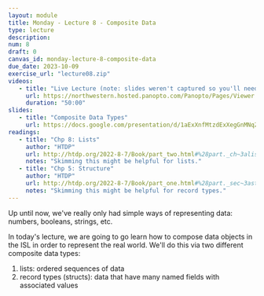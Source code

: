 ```yaml
---
layout: module
title: Monday - Lecture 8 - Composite Data
type: lecture
description:
num: 8
draft: 0
canvas_id: monday-lecture-8-composite-data
due_date: 2023-10-09
exercise_url: "lecture08.zip"
videos:
   - title: "Live Lecture (note: slides weren't captured so you'll need to use the Google Slides link to view separately)"
     url: https://northwestern.hosted.panopto.com/Panopto/Pages/Viewer.aspx?id=8c08bf44-a5b4-4a2a-aa44-b0780012e1c0
     duration: "50:00"
slides:
   - title: "Composite Data Types"
     url: https://docs.google.com/presentation/d/1aExXnfMtzdExXegGnMNqZQ3x4gNLdm9FHdekNnRKEa0/edit?usp=sharing
readings:
   - title: "Chp 8: Lists"
     author: "HTDP"
     url: http://htdp.org/2022-8-7/Book/part_two.html#%28part._ch~3alists1%29
     notes: "Skimming this might be helpful for lists."
   - title: "Chp 5: Structure"
     author: "HTDP"
     url: http://htdp.org/2022-8-7/Book/part_one.html#%28part._sec~3astructures%29
     notes: "Skimming this might be helpful for record types."
---
```

Up until now, we've really only had simple ways of representing data: numbers, booleans, strings, etc.

In today's lecture, we are going to go learn how to compose data objects in the ISL in order to represent the real world. We'll do this via two different composite data types:

1. lists: ordered sequences of data
2. record types (structs): data that have many named fields with associated values
